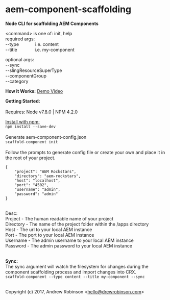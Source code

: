 # aem-component-scaffolding

**Node CLI for scaffolding AEM Components**

&lt;command&gt; is one of: init, help<br/>
  required args:<br/>
   --type &nbsp;&nbsp;&nbsp;&nbsp;&nbsp;&nbsp;&nbsp;&nbsp;&nbsp;&nbsp;&nbsp;&nbsp;i.e. content<br/>
   --title &nbsp;&nbsp;&nbsp;&nbsp;&nbsp;&nbsp;&nbsp;&nbsp;&nbsp;&nbsp;&nbsp;&nbsp; i.e. my-component

  optional args:<br/>
   --sync<br/>
   --slingResourceSuperType<br/>
   --componentGroup<br/>
   --category<br/>

**How it Works:**
[Demo Video](https://screencast.com/t/inNoh72O9O)


**Getting Started:**
<br/><br/>
Requires:   Node v7.8.0 | NPM 4.2.0

[Install with npm:](https://www.npmjs.com/package/aem-component-scaffolding)<br/>
```npm install --save-dev```<br/><br/>
Generate aem-component-config.json<br/>
```scaffold-component init```<br/><br/>
Follow the prompts  to generate config file or create your own and place it in the root of your project.<br/>
```
{
	"project": "AEM Rockstars",
	"directory": "aem-rockstars",
	"host": "localhost",
	"port": "4502",
	"username": "admin",
	"password": "admin"
}
```
<br/>
Desc:<br/>
Project - The human readable name of your project<br/>
Directory - The name of the project folder within the /apps directory<br/>
Host - The url to your local AEM instance<br/>
Port - The port to your local AEM instance<br/>
Username - The admin username to your local AEM instance<br/>
Password - The admin password to your local AEM instance
<br/><br/>


**Sync:**
<br/>
The sync argument will watch the filesystem for changes during the component scaffolding process and import changes into CRX.<br/>
```scaffold-component --type content --title my-component --sync```
<br/><br/>

Copyright (c) 2017, Andrew Robinson &lt;hello@drewrobinson.com&gt;<br/>